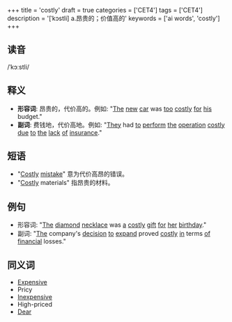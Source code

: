+++
title = 'costly'
draft = true
categories = ['CET4']
tags = ['CET4']
description = '[ˈkɔstli] a.昂贵的；价值高的'
keywords = ['ai words', 'costly']
+++

## 读音
/ˈkɔːstli/

## 释义
- **形容词**: 昂贵的，代价高的。例如: "[The](/post/the/) [new](/post/new/) [car](/post/car/) was [too](/post/too/) [costly](/post/costly/) [for](/post/for/) [his](/post/his/) budget."
- **副词**: 费钱地，代价高地。例如: "[They](/post/they/) had [to](/post/to/) [perform](/post/perform/) [the](/post/the/) [operation](/post/operation/) [costly](/post/costly/) [due](/post/due/) [to](/post/to/) [the](/post/the/) [lack](/post/lack/) [of](/post/of/) [insurance](/post/insurance/)."

## 短语
- "[Costly](/post/costly/) [mistake](/post/mistake/)" 意为代价高昂的错误。
- "[Costly](/post/costly/) materials" 指昂贵的材料。

## 例句
- 形容词: "[The](/post/the/) [diamond](/post/diamond/) [necklace](/post/necklace/) was [a](/post/a/) [costly](/post/costly/) [gift](/post/gift/) [for](/post/for/) [her](/post/her/) [birthday](/post/birthday/)."
- 副词: "[The](/post/the/) company's [decision](/post/decision/) [to](/post/to/) [expand](/post/expand/) proved [costly](/post/costly/) [in](/post/in/) terms [of](/post/of/) [financial](/post/financial/) losses."

## 同义词
- [Expensive](/post/expensive/)
- Pricy
- [Inexpensive](/post/inexpensive/)
- High-priced
- [Dear](/post/dear/)
